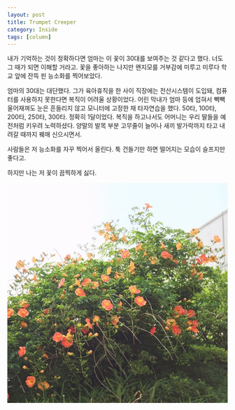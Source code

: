 ```yaml
---
layout: post
title: Trumpet Creeper
category: Inside
tags: [column]
---
```


내가 기억하는 것이 정확하다면 엄마는 이 꽃이 30대를 보여주는 것 같다고 했다. 너도 그 때가 되면 이해할 거라고. 꽃을 좋아하는 나지만 왠지모를 거부감에 미루고 미루다 학교 앞에 잔뜩 핀 능소화를 찍어보았다.

엄마의 30대는 대단했다. 그가 육아휴직을 한 사이 직장에는 전산시스템이 도입돼, 컴퓨터를 사용하지 못한다면 복직이 어려울 상황이었다. 어린 막내가 엄마 등에 업혀서 빽빽 울어재껴도 눈은 흔들리지 않고 모니터에 고정한 채 타자연습을 했다. 50타, 100타, 200타, 250타, 300타. 정확히 1달이었다. 복직을 하고나서도 어머니는 우리 딸들을 예전처럼 키우려 노력하셨다. 양말의 발목 부분 고무줄이 늘어나 새끼 발가락까지 타고 내려갈 때까지 꿰매 신으시면서.

사람들은 저 능소화를 자꾸 찍어서 올린다. 툭 건들기만 하면 떨어지는 모습이 슬프지만 좋다고.

하지만 나는 저 꽃이 끔찍하게 싫다.

![Trumpet-Creeper](/assets/post-img/Inside/trumpet-creeper.jpg)
